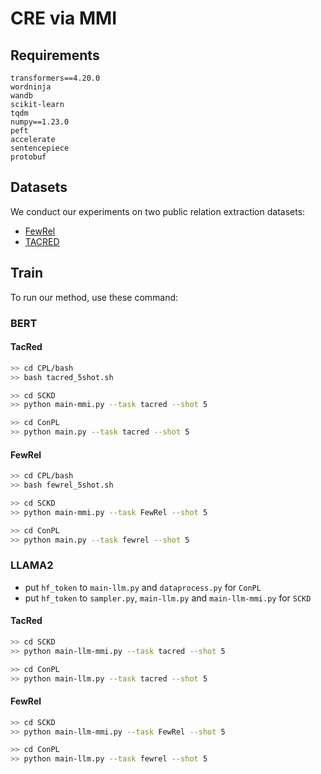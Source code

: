 # CRE via MMI

## Requirements
```
transformers==4.20.0
wordninja
wandb
scikit-learn
tqdm
numpy==1.23.0
peft
accelerate
sentencepiece
protobuf
```

## Datasets
We conduct our experiments on two public relation extraction datasets:
- [FewRel](https://github.com/thunlp/FewRel)
- [TACRED](https://nlp.stanford.edu/projects/tacred/)

## Train
To run our method, use these command:

### BERT
#### TacRed


```bash
>> cd CPL/bash
>> bash tacred_5shot.sh
```

```bash
>> cd SCKD
>> python main-mmi.py --task tacred --shot 5 
```

```bash
>> cd ConPL
>> python main.py --task tacred --shot 5  
```

#### FewRel


```bash
>> cd CPL/bash
>> bash fewrel_5shot.sh
```

```bash
>> cd SCKD
>> python main-mmi.py --task FewRel --shot 5 
```

```bash
>> cd ConPL
>> python main.py --task fewrel --shot 5  
```
### LLAMA2
* put `hf_token` to `main-llm.py` and `dataprocess.py` for `ConPL`
* put `hf_token` to `sampler.py`, `main-llm.py` and `main-llm-mmi.py` for `SCKD`
#### TacRed
```bash
>> cd SCKD
>> python main-llm-mmi.py --task tacred --shot 5 
```

```bash
>> cd ConPL
>> python main-llm.py --task tacred --shot 5  
```

#### FewRel
```bash
>> cd SCKD
>> python main-llm-mmi.py --task FewRel --shot 5 
```

```bash
>> cd ConPL
>> python main-llm.py --task fewrel --shot 5  
```

